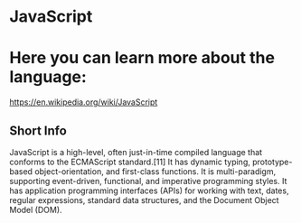 
JavaScript
==========

# Here you can learn more about the language:


https://en.wikipedia.org/wiki/JavaScript
## Short Info


JavaScript is a high-level, often just-in-time compiled language that conforms to the ECMAScript standard.[11] It has dynamic typing, prototype-based object-orientation, and first-class functions. It is multi-paradigm, supporting event-driven, functional, and imperative programming styles. It has application programming interfaces (APIs) for working with text, dates, regular expressions, standard data structures, and the Document Object Model (DOM).
